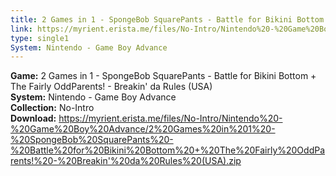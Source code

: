 ```yaml
---
title: 2 Games in 1 - SpongeBob SquarePants - Battle for Bikini Bottom + The Fairly OddParents! - Breakin' da Rules (USA)
link: https://myrient.erista.me/files/No-Intro/Nintendo%20-%20Game%20Boy%20Advance/2%20Games%20in%201%20-%20SpongeBob%20SquarePants%20-%20Battle%20for%20Bikini%20Bottom%20+%20The%20Fairly%20OddParents!%20-%20Breakin'%20da%20Rules%20(USA).zip
type: single1
System: Nintendo - Game Boy Advance
---
```

<b>Game:</b> 2 Games in 1 - SpongeBob SquarePants - Battle for Bikini Bottom + The Fairly OddParents! - Breakin' da Rules (USA)<br>
<b>System:</b> Nintendo - Game Boy Advance<br>
<b>Collection:</b> No-Intro<br>
<b>Download:</b> https://myrient.erista.me/files/No-Intro/Nintendo%20-%20Game%20Boy%20Advance/2%20Games%20in%201%20-%20SpongeBob%20SquarePants%20-%20Battle%20for%20Bikini%20Bottom%20+%20The%20Fairly%20OddParents!%20-%20Breakin'%20da%20Rules%20(USA).zip